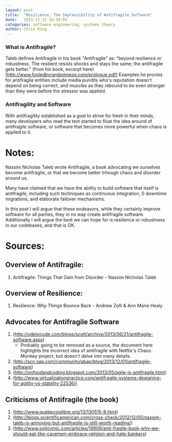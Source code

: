 ```yaml
---
layout: post
title:  "Resilience, The Implausibility of Antifragile Software"
date:   2013-12-31 18:59:03
categories: software engineering, systems theory
author: Chris King
---
```


### What is Antifragile?

Taleb defines Antifragile in his book "Antifragile" as: "beyond resilience or robustness. The resilient resists shocks and stays the same; the antifragile gets better." (from his book, excerpt here) [http://www.fooledbyrandomness.com/prologue.pdf] Examples he provies for antifragile entities include media pundits who's reputation doesn't depend on being correct, and muscles as they rebound to be even stronger than they were before the stressor was applied.

### Antifragility and Software

With antifragility established as a goal to strive for fresh in their minds, many developers who read the text started to float the idea around of antifragile software, or software that becomes more powerful when chaos is applied to it.

# Notes:

Nassim Nicholas Taleb wrote Antifragile, a book advocating we ourselves become antifragile, or that we become better trhough chaos and disorder around us.

Many have claimed that we have the ability to build software that itself is antifragile, including such techniques as continuous integration, 0 downtime migrations, and elaborate failover mechanisms. 

In this post I will argue that these endeavors, while they certainly improve software for all parties, they in no way create antifragile software. Additionally I will argue the best we can hope for is resilience or robustness in our codebases, and that is OK.


# Sources: 

## Overview of Antifragile:

1. Antifragile: Things That Gain from Disorder - Nassim Nicholas Taleb

## Overview of Resilience:

1. Resilience: Why Things Bounce Back - Andrew Zolli & Ann Marie Healy

## Advocates for Antifragile Software

1. (http://odetocode.com/blogs/scott/archive/2013/06/21/antifragile-software.aspx)
    * Probably going to be removed as a source, the document here highlights the incorrect idea of antifragile with Netflix's Chaos Monkey project, but doesn't delve into many details.
2. (http://scn.sap.com/community/abap/blog/2013/12/01/antifragile-software)
3. (http://onfoodandcoding.blogspot.com/2013/05/agile-is-antifragile.html)
4. (http://www.virtualizationpractice.com/antifragile-systems-designing-for-agility-vs-stability-22536/)

## Criticisms of Antifragile (the book)

1. (http://www.quebecoislibre.org/13/130515-8.html)
2. (http://blogs.scientificamerican.com/cross-check/2012/12/05/nassim-taleb-is-annoying-but-antifragile-is-still-worth-reading/)
3. (http://www.policymic.com/articles/19909/anti-fragile-book-why-we-should-eat-like-cavemen-embrace-religion-and-hate-bankers)


